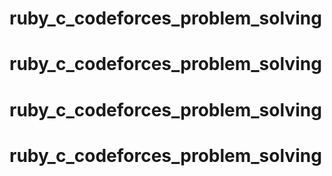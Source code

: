 # ruby_c_codeforces_problem_solving
# ruby_c_codeforces_problem_solving
# ruby_c_codeforces_problem_solving
# ruby_c_codeforces_problem_solving
